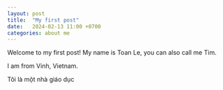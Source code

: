 ```yaml
---
layout: post
title:  "My first post"
date:   2024-02-13 11:00 +0700
categories: about me
---
```


Welcome to my first post!
My name is Toan Le, you can also call me Tim. 

I am from Vinh, Vietnam.

Tôi là một nhà giáo dục